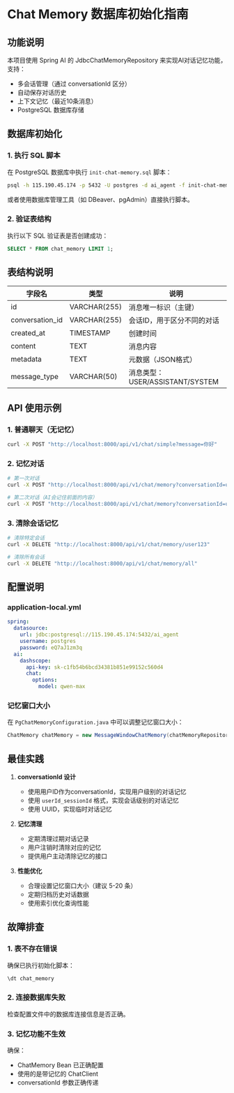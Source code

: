 # Chat Memory 数据库初始化指南

## 功能说明

本项目使用 Spring AI 的 JdbcChatMemoryRepository 来实现AI对话记忆功能，支持：
- 多会话管理（通过 conversationId 区分）
- 自动保存对话历史
- 上下文记忆（最近10条消息）
- PostgreSQL 数据库存储

## 数据库初始化

### 1. 执行 SQL 脚本

在 PostgreSQL 数据库中执行 `init-chat-memory.sql` 脚本：

```bash
psql -h 115.190.45.174 -p 5432 -U postgres -d ai_agent -f init-chat-memory.sql
```

或者使用数据库管理工具（如 DBeaver、pgAdmin）直接执行脚本。

### 2. 验证表结构

执行以下 SQL 验证表是否创建成功：

```sql
SELECT * FROM chat_memory LIMIT 1;
```

## 表结构说明

| 字段名 | 类型 | 说明 |
|--------|------|------|
| id | VARCHAR(255) | 消息唯一标识（主键） |
| conversation_id | VARCHAR(255) | 会话ID，用于区分不同的对话 |
| created_at | TIMESTAMP | 创建时间 |
| content | TEXT | 消息内容 |
| metadata | TEXT | 元数据（JSON格式） |
| message_type | VARCHAR(50) | 消息类型：USER/ASSISTANT/SYSTEM |

## API 使用示例

### 1. 普通聊天（无记忆）

```bash
curl -X POST "http://localhost:8000/api/v1/chat/simple?message=你好"
```

### 2. 记忆对话

```bash
# 第一次对话
curl -X POST "http://localhost:8000/api/v1/chat/memory?conversationId=user123&message=我叫张三"

# 第二次对话（AI会记住前面的内容）
curl -X POST "http://localhost:8000/api/v1/chat/memory?conversationId=user123&message=我叫什么名字？"
```

### 3. 清除会话记忆

```bash
# 清除特定会话
curl -X DELETE "http://localhost:8000/api/v1/chat/memory/user123"

# 清除所有会话
curl -X DELETE "http://localhost:8000/api/v1/chat/memory/all"
```

## 配置说明

### application-local.yml

```yaml
spring:
  datasource:
    url: jdbc:postgresql://115.190.45.174:5432/ai_agent
    username: postgres
    password: eQ7aJ1zm3q
  ai:
    dashscope:
      api-key: sk-c1fb54b6bcd34381b851e99152c560d4
      chat:
        options:
          model: qwen-max
```

### 记忆窗口大小

在 `PgChatMemoryConfiguration.java` 中可以调整记忆窗口大小：

```java
ChatMemory chatMemory = new MessageWindowChatMemory(chatMemoryRepository, 10); // 保留最近10条消息
```

## 最佳实践

1. **conversationId 设计**
   - 使用用户ID作为conversationId，实现用户级别的对话记忆
   - 使用 `userId_sessionId` 格式，实现会话级别的对话记忆
   - 使用 UUID，实现临时对话记忆

2. **记忆清理**
   - 定期清理过期对话记录
   - 用户注销时清除对应的记忆
   - 提供用户主动清除记忆的接口

3. **性能优化**
   - 合理设置记忆窗口大小（建议 5-20 条）
   - 定期归档历史对话数据
   - 使用索引优化查询性能

## 故障排查

### 1. 表不存在错误

确保已执行初始化脚本：
```sql
\dt chat_memory
```

### 2. 连接数据库失败

检查配置文件中的数据库连接信息是否正确。

### 3. 记忆功能不生效

确保：
- ChatMemory Bean 已正确配置
- 使用的是带记忆的 ChatClient
- conversationId 参数正确传递



